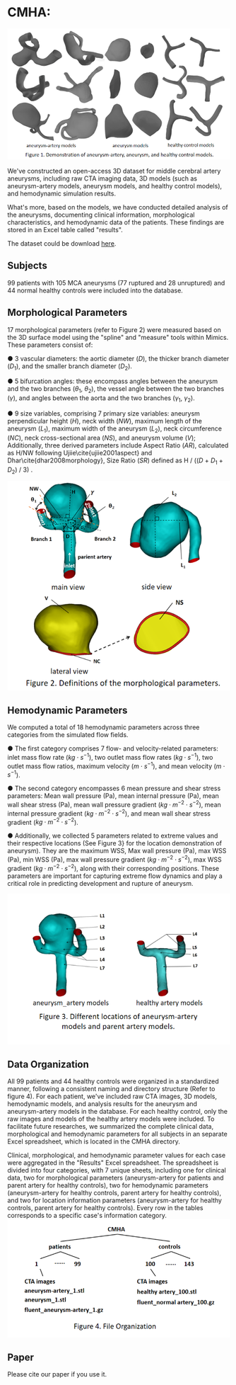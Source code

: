 # CMHA:
![image text](https://github.com/CMHA-1/CMHA/blob/main/images/home%20page.png "DBSCAN Performance Comparison")

We've constructed an open-access 3D dataset for middle cerebral artery aneurysms, including raw CTA imaging data, 3D models (such as aneurysm-artery models, aneurysm models, and healthy control models), and hemodynamic simulation results.

What's more, based on the models, we have conducted detailed analysis of the aneurysms, documenting clinical information, morphological characteristics, and hemodynamic data of the patients. These findings are stored in an Excel table called "results".

The dataset could be download [here](https://1drv.ms/f/s!AgOoTZIVYfRfatZ23-ISSuQ3ijw?e=S9VRhN).

## Subjects

99 patients with 105 MCA aneurysms (77 ruptured and 28 unruptured) and 44 normal healthy controls were included into the database.

## Morphological Parameters

17 morphological parameters (refer to Figure 2) were measured based on the 3D surface model using the "spline" and "measure" tools within Mimics. These parameters consist of:

  ● 3 vascular diameters: the aortic diameter ($D$), the thicker branch diameter ($D_{1}$), and the smaller branch diameter ($D_{2}$).

  ● 5 bifurcation angles: these encompass angles between the aneurysm and the two branches ($\theta_{1}$, $\theta_{2}$), the vessel angle between the two branches ($\gamma$), and angles between the aorta and the two branches ($\gamma_{1}$, $\gamma_{2}$).

  ● 9 size variables, comprising 7 primary size variables: aneurysm perpendicular height ($H$), neck width ($NW$), maximum length of the aneurysm ($L_{1}$), maximum width of the aneurysm ($L_{2}$), neck circumference ($NC$), neck cross-sectional area ($NS$), and aneurysm volume ($V$); Additionally, three derived parameters include Aspect Ratio ($AR$), calculated as H/NW following Ujiie\cite{ujiie2001aspect} and Dhar\cite{dhar2008morphology}, Size Ratio ($SR$) defined as H / (($D$ + $D_{1}$ + $D_{2}$) / 3) .

![](images/morphological.png)

## Hemodynamic Parameters
We computed a total of 18 hemodynamic parameters across three categories from the simulated flow fields.

  ● The first category comprises 7 flow- and velocity-related parameters: inlet mass flow rate ($kg\cdot s^{-1}$), two outlet mass flow rates ($kg\cdot s^{-1}$), two outlet mass flow ratios, maximum velocity ($m\cdot s^{-1}$), and mean velocity ($m\cdot s^{-1}$).

  ● The second category encompasses 6 mean pressure and shear stress parameters: Mean wall pressure (Pa), mean internal pressure (Pa), mean wall shear stress (Pa), mean wall pressure gradient ($kg\cdot m^{-2}\cdot s^{-2}$), mean internal pressure gradient ($kg\cdot m^{-2}\cdot s^{-2}$), and mean wall shear stress gradient ($kg\cdot m^{-2}\cdot s^{-2}$).

  ● Additionally, we collected 5 parameters related to extreme values and their respective locations (See Figure 3} for the location demonstration of aneurysm). They are the maximum WSS, Max wall pressure (Pa), max WSS (Pa), min WSS (Pa), max wall pressure gradient ($kg\cdot m^{-2}\cdot s^{-2}$), max WSS gradient ($kg\cdot m^{-2}\cdot s^{-2}$), along with their corresponding positions. These parameters are important for capturing extreme flow dynamics and play a critical role in predicting development and rupture of aneurysm.

![](images/position.png)

## Data Organization

All 99 patients and 44 healthy controls were organized in a standardized manner, following a consistent naming and directory structure (Refer to figure 4). For each patient, we've included raw CTA images, 3D models, hemodynamic models, and analysis results for the aneurysm and aneurysm-artery models in the database. For each healthy control, only the raw images and models of the healthy artery models were included. To facilitate future researches, we summarized the complete clinical data, morphological and hemodynamic parameters for all subjects in an separate Excel spreadsheet, which is located in the CMHA directory. 

Clinical, morphological, and hemodynamic parameter values for each case were aggregated in the "Results" Excel spreadsheet. The spreadsheet is divided into four categories, with 7 unique sheets, including one for clinical data, two for morphological parameters (aneurysm-artery for patients and parent artery for healthy controls), two for hemodynamic parameters (aneurysm-artery for healthy controls, parent artery for healthy controls), and two for location information parameters (aneurysm-artery for healthy controls, parent artery for healthy controls). Every row in the tables corresponds to a specific case's information category.
![](images/organization.png)

## Paper

Please cite our paper if you use it.
